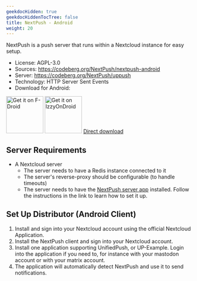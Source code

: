 ```yaml
---
geekdocHidden: true
geekdocHiddenTocTree: false
title: NextPush - Android
weight: 20
---
```


NextPush is a push server that runs within a Nextcloud instance for easy setup.

* License: AGPL-3.0
* Sources: <https://codeberg.org/NextPush/nextpush-android>
* Server: <https://codeberg.org/NextPush/uppush>
* Technology: HTTP Server Sent Events
* Download for Android:

[<img alt="Get it on F-Droid" src="/img/f-droid-badge.png" height=100>](https://f-droid.org/en/packages/org.unifiedpush.distributor.nextpush/)
[<img alt="Get it on IzzyOnDroid" src="/img/IzzyOnDroid.png" height=100 >](https://apt.izzysoft.de/fdroid/index/apk/org.unifiedpush.distributor.nextpush)
[Direct download](https://codeberg.org/NextPush/nextpush-android/releases)

## Server Requirements

* A Nextcloud server
  * The server needs to have a Redis instance connected to it
  * The server's reverse-proxy should be configurable (to handle timeouts)
  * The server needs to have the [NextPush server app](https://codeberg.org/NextPush/uppush) installed. Follow the instructions in the link to learn how to set it up.

## Set Up Distributor (Android Client)

1. Install and sign into your Nextcloud account using the official Nextcloud Application.
2. Install the NextPush client and sign into your Nextcloud account.
3. Install one application supporting UnifiedPush, or UP-Example. Login into the application if you need to, for instance with your mastodon account or with your matrix account.
4. The application will automatically detect NextPush and use it to send notifications.

